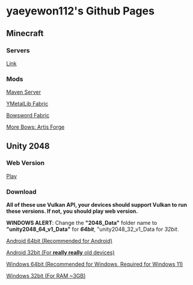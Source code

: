 # yaeyewon112's Github Pages

## Minecraft

### Servers
[Link](http://yewonsrv.kro.kr)

### Mods
[Maven Server](http://yewonmvn.kro.kr)

[YMetalLib Fabric](https://github.com/yaeyewon112/YMetalLib-fabric)

[Bowsword Fabric](https://github.com/yaeyewon112/bowsword-fabric)

[More Bows: Artis Forge](https://github.com/yaeyewon112/MoreBows_Artis)

## Unity 2048

### Web Version
[Play](https://yaeyewon112.github.io/webgames/2048)

### Download

**All of these use Vulkan API, your devices should support Vulkan to run these versions. If not, you should play web version.**

**WINDOWS ALERT**: Change the **"2048_Data"** folder name to **"unity2048_64_v1_Data"** for ***64bit***, "unity2048_32_v1_Data for *32bit*.

[Android 64bit (Recommended for Android)](https://yaeyewon112.github.io/unity2048_64_v1.apk)

[Android 32bit (For **really really** old devices)](https://yaeyewon112.github.io/unity2048_32_v1.apk)

[Windows 64bit (Recommended for Windows, Required for Windows 11)](https://yaeyewon112.github.io/unity2048_64_v1.zip)

[Windows 32bit (For RAM ~3GB)](https://yaeyewon112.github.io/unity2048_32_v1.zip)
